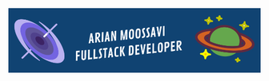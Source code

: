 <div><img src="https://github.com/Dinomouse/Dinomouse/blob/main/Group%2013.jpg" alt="none"></img></div>
